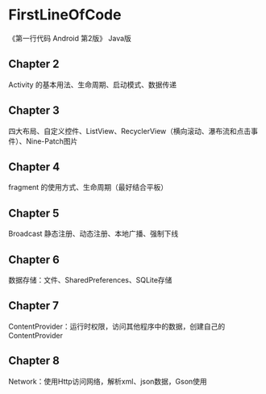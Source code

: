 # FirstLineOfCode
《第一行代码 Android 第2版》 Java版

## Chapter 2
Activity 的基本用法、生命周期、启动模式、数据传递

## Chapter 3

四大布局、自定义控件、ListView、RecyclerView（横向滚动、瀑布流和点击事件）、Nine-Patch图片

## Chapter 4

fragment 的使用方式、生命周期（最好结合平板）

## Chapter 5

Broadcast 静态注册、动态注册、本地广播、强制下线

## Chapter 6

数据存储：文件、SharedPreferences、SQLite存储

## Chapter 7

ContentProvider：运行时权限，访问其他程序中的数据，创建自己的ContentProvider

## Chapter 8

Network：使用Http访问网络，解析xml、json数据，Gson使用
